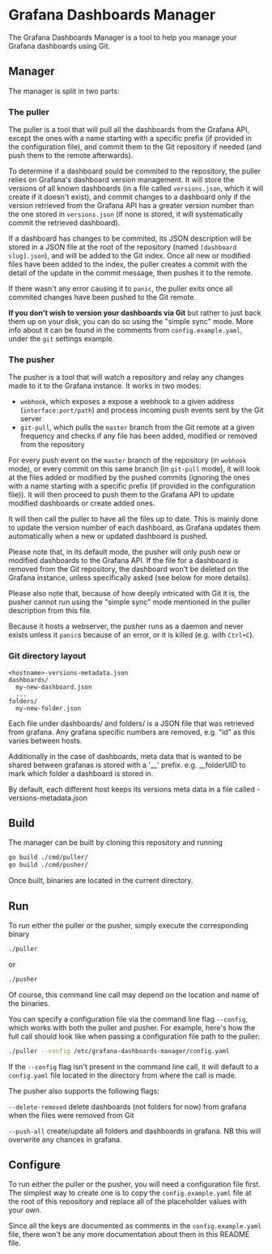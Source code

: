 # Grafana Dashboards Manager

The Grafana Dashboards Manager is a tool to help you manage your Grafana dashboards using Git.

## Manager

The manager is split in two parts:

### The puller

The puller is a tool that will pull all the dashboards from the Grafana API, except the ones with a name starting with a specific prefix (if provided in the configuration file), and commit them to the Git repository if needed (and push them to the remote afterwards).

To determine if a dashboard sould be commited to the repository, the puller relies on Grafana's dashboard version management. It will store the versions of all known dashboards (in a file called `versions.json`, which it will create if it doesn't exist), and commit changes to a dashboard only if the version retrieved from the Grafana API has a greater version number than the one stored in `versions.json` (if none is stored, it will systematically commit the retrieved dashboard).

If a dashboard has changes to be commited, its JSON description will be stored in a JSON file at the root of the repository (named `[dashboard slug].json`), and will be added to the Git index. Once all new or modified files have been added to the index, the puller creates a commit with the detail of the update in the commit message, then pushes it to the remote.

If there wasn't any error causing it to `panic`, the puller exits once all commited changes have been pushed to the Git remote.

**If you don't wish to version your dashboards via Git** but rather to just back them up on your disk, you can do so using the "simple sync" mode. More info about it can be found in the comments from `config.example.yaml`, under the `git` settings example.

### The pusher

The pusher is a tool that will watch a repository and relay any changes made to it to the Grafana instance. It works in two modes:

* `webhook`, which exposes a expose a webhook to a given address (`interface:port/path`) and process incoming push events sent by the Git server
* `git-pull`, which pulls the `master` branch from the Git remote at a given frequency and checks if any file has been added, modified or removed from the repository

For every push event on the `master` branch of the repository (in `webhook` mode), or every commit on this same branch (in `git-pull` mode), it will look at the files added or modified by the pushed commits (ignoring the ones with a name starting with a specific prefix (if provided in the configuration file)). It will then proceed to push them to the Grafana API to update modified dashboards or create added ones.

It will then call the puller to have all the files up to date. This is mainly done to update the version number of each dashboard, as Grafana updates them automatically when a new or updated dashboard is pushed.

Please note that, in its default mode, the pusher will only push new or modified dashboards to the Grafana API. If the file for a dashboard is removed from the Git repository, the dashboard won't be deleted on the Grafana instance, unless specifically asked (see below for more details).

Please also note that, because of how deeply intricated with Git it is, the pusher cannot run using the "simple sync" mode mentioned in the puller description from this file.

Because it hosts a webserver, the pusher runs as a daemon and never exists unless it `panic`s because of an error, or it is killed (e.g. with `Ctrl+C`).


### Git directory layout

```
<hostname>-versions-metadata.json
dashboards/
  my-new-dashboard.json
  ...
folders/
  my-new-folder.json
```
Each file under dashboards/ and folders/ is a JSON file that was retrieved from grafana. Any grafana specific numbers  are removed, e.g. "id" as this varies between hosts.

Additionally in the case of dashboards, meta data that is wanted to be shared between grafanas is stored with a '__' prefix. e.g. __folderUID to mark which folder a dashboard is stored in.

By default, each different host keeps its versions meta data in a file called <hostname>-versions-metadata.json  

## Build

The manager can be built by cloning this repository and running

```bash
go build ./cmd/puller/
go build ./cmd/pusher/
```

Once built, binaries are located in the current directory.

## Run

To run either the puller or the pusher, simply execute the corresponding binary

```bash
./puller
```

or

```bash
./pusher
```

Of course, this command line call may depend on the location and name of the binaries.

You can specify a configuration file via the command line flag `--config`, which works with both the puller and pusher. For example, here's how the full call should look like when passing a configuration file path to the puller:

```bash
./puller --config /etc/grafana-dashboards-manager/config.yaml
```

If the `--config` flag isn't present in the command line call, it will default to a `config.yaml` file located in the directory from where the call is made.

The pusher also supports the following flags: 

`--delete-removed` delete dashboards (not folders for now) from grafana when the files were removed from Git

`--push-all` create/update all folders and dashboards in grafana. NB this will overwrite any chances in grafana.


## Configure

To run either the puller or the pusher, you will need a configuration file first. The simplest way to create one is to copy the `config.example.yaml` file at the root of this repository and replace all of the placeholder values with your own.

Since all the keys are documented as comments in the `config.example.yaml` file, there won't be any more documentation about them in this README file.
